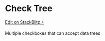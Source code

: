 # Check Tree

[Edit on StackBlitz ⚡️](https://stackblitz.com/edit/react-ts-e36eia)

Multiple checkboxes that can accept data trees